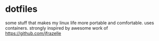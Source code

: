 # dotfiles

some stuff that makes my linux life more portable and comfortable. uses containers. strongly inspired by awesome work of https://github.com/jfrazelle

